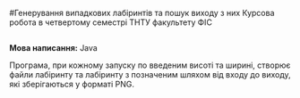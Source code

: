 #Генерування випадкових лабіринтів та пошук виходу з них
Курсова робота в четвертому семестрі ТНТУ факультету ФІС
##  ##
**Мова написання:** Java

Програма, при кожному запуску по введеним висоті та ширині, створює файли лабіринту та лабіринту з позначеним шляхом від входу до виходу, які зберігаються у форматі PNG.